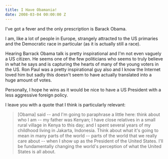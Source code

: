 ```yaml
---
title: I Have Obamania!
date: 2008-03-04 00:00:00 Z
---
```


I've got a fever and the only prescription is Barack Obama.

I am, like a lot of people in Europe, strangely attracted to the US primaries and the Democratic race in particular (as it is actually still a race).

Hearing Barrack Obama talk is pretty inspirational and I'm not even vaguely a US citizen. He seems one of the few politicians who seems to truly believe in what he says and is capturing the hearts of many of the young voters in the US. Ron Paul was a pretty inspirational guy also and I know the Internet loved him but sadly this doesn't seem to have actually translated into a huge amount of votes.

Personally, I hope he wins as it would be nice to have a US President with a less aggressive foreign policy.

I leave you with a quote that I think is particularly relevant:

> [Obama] said -- and I'm going to paraphrase a little here: think about who I am -- my father was Kenyan; I have close relatives in a small rural village in Kenya to this day; and I spent several years of my childhood living in Jakarta, Indonesia. Think about what it's going to mean in many parts of the world -- parts of the world that we really care about -- when I show up as the President of the United States. I'll be fundamentally changing the world's perception of what the United States is all about.
